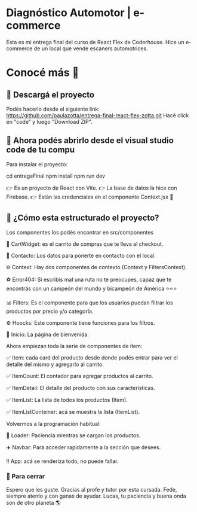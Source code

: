 # Diagnóstico Automotor | e-commerce

Esta es mi entrega final del curso de React Flex de Coderhouse. Hice un e-commerce de un local que vende escaners automotrices. 


# Conocé más 👋




## 🔗 Descargá el proyecto
Podés hacerlo desde el siguiente link: 
https://github.com/paulazotta/entrega-final-react-flex-zotta.git 
Hacé click en "code" y luego "Download ZIP".




## 🙌 Ahora podés abrirlo desde el visual studio code de tu compu

Para instalar el proyecto:

  cd entregaFinal
  npm install
  npm run dev

👉 Es un proyecto de React con Vite. 
👉 La base de datos la hice con Firebase.
👉 Están las credenciales en el componente Context.jsx 🤫

## 🤔 ¿Cómo esta estructurado el proyecto?
Los componentes los podés encontrar en src/componentes

🛒 CartWidget: es el carrito de compras que te lleva al checkout. 

📲 Contacto: Los datos para ponerte en contacto con el local. 

🌐 Context: Hay dos componentes de contexto (Context y FiltersContext).

⚽ Error404: Si escribís mal una ruta no te preocupes, capaz que te encontrás con un campeón del mundo y bicampeón de América ⭐⭐⭐

📊 Filters: Es el componente para que los usuarios puedan filtrar los productos por precio y/o categoría. 

⚙️ Hoocks: Este componente tiene funciones para los filtros.

👋 Inicio: La página de bienvenida. 

Ahora empiezan toda la serie de componentes de item: 

✅ Item: cada card del producto desde donde podés entrar para ver el detalle del mismo y agregarlo al carrito. 

✅ ItemCount: El contador para agregar productos al carrito.

✅ ItemDetail: El detalle del producto con sus características.

✅ ItemList: La lista de todos los productos (Item). 

✅ ItemListConteiner: acá se muestra la lista (ItemList).

Volvermos a la programación habitual: 

🔋 Loader: Paciencia mientras se cargan los productos. 

✈️ Navbar: Para acceder rapidamente a la sección que desees. 

‼️ App: acá se renderiza todo, no puede fallar. 







### 🚀 Para cerrar
Espero que les guste. Gracias al profe y tutor por esta cursada. Fede, siempre atento y con ganas de ayudar. Lucas, tu paciencia y buena onda son de otro planeta 🌎

